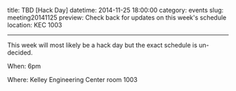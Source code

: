 title: TBD [Hack Day] 
datetime: 2014-11-25 18:00:00
category: events
slug: meeting20141125
preview: Check back for updates on this week's schedule
location: KEC 1003

---

This week will most likely be a hack day but the exact schedule is un-decided.

When: 6pm

Where: Kelley Engineering Center room 1003
